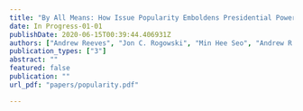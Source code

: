 ```yaml
---
title: "By All Means: How Issue Popularity Emboldens Presidential Power"
date: In Progress-01-01
publishDate: 2020-06-15T00:39:44.406931Z
authors: ["Andrew Reeves", "Jon C. Rogowski", "Min Hee Seo", "Andrew R. Stone"]
publication_types: ["3"]
abstract: ""
featured: false
publication: ""
url_pdf: "papers/popularity.pdf"

---
```


